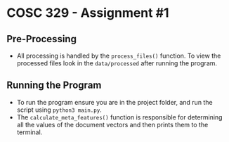 # COSC 329 - Assignment #1

## Pre-Processing

- All processing is handled by the `process_files()` function. To view the processed files look in the `data/processed`
  after running the program.

## Running the Program

- To run the program ensure you are in the project folder, and run the script using `python3 main.py`.
- The `calculate_meta_features()` function is responsible for determining all the values of the document vectors and
  then prints them to the terminal.